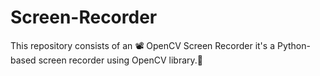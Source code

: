 # Screen-Recorder
This repository consists of an 📽️ OpenCV Screen Recorder it's a Python-based screen recorder using OpenCV library.🚀
